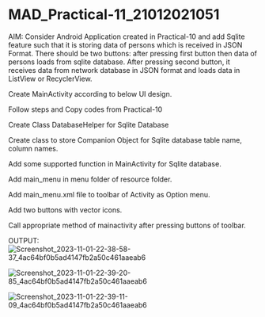 # MAD_Practical-11_21012021051

AIM: Consider Android Application created in Practical-10 and add Sqlite feature such that it is storing data of persons which is received in JSON Format. There should be two buttons: after pressing first button then data of persons loads from sqlite database. After pressing second button, it receives data from network database in JSON format and loads data in ListView or RecyclerView.

Create MainActivity according to below UI design.

Follow steps and Copy codes from Practical-10

Create Class DatabaseHelper for Sqlite Database

Create class to store Companion Object for Sqlite database table name, column names.

Add some supported function in MainActivity for Sqlite database.

Add main_menu in menu folder of resource folder.

Add main_menu.xml file to toolbar of Activity as Option menu.

Add two buttons with vector icons.

Call appropriate method of mainactivity after pressing buttons of toolbar.

OUTPUT:
![Screenshot_2023-11-01-22-38-58-37_4ac64bf0b5ad4147fb2a50c461aaeab6](https://github.com/Rohan3429/MAD_Practical-11_21012021051/assets/98172369/fd4d74e3-3afa-4f3a-921d-9d6505d152cf)


![Screenshot_2023-11-01-22-39-20-85_4ac64bf0b5ad4147fb2a50c461aaeab6](https://github.com/Rohan3429/MAD_Practical-11_21012021051/assets/98172369/db8a6e7e-775b-4f5f-b535-6f00e38f401a)


![Screenshot_2023-11-01-22-39-11-09_4ac64bf0b5ad4147fb2a50c461aaeab6](https://github.com/Rohan3429/MAD_Practical-11_21012021051/assets/98172369/218874e5-a13c-4111-b257-1f2e1fad1f74)


